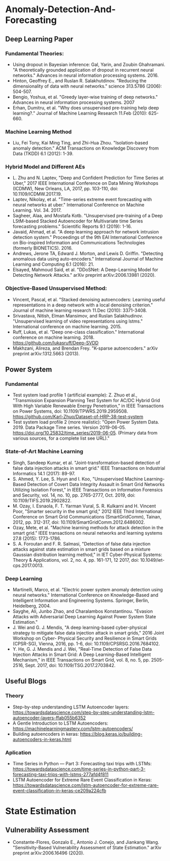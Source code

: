 # Anomaly-Detection-And-Forecasting
## Deep Learning Paper

### Fundamental Theories:
* Using dropout in Bayesian inference: Gal, Yarin, and Zoubin Ghahramani. "A theoretically grounded application of dropout in recurrent neural networks." Advances in neural information processing systems. 2016.
* Hinton, Geoffrey E., and Ruslan R. Salakhutdinov. "Reducing the dimensionality of data with neural networks." science 313.5786 (2006): 504-507.
* Bengio, Yoshua, et al. "Greedy layer-wise training of deep networks." Advances in neural information processing systems. 2007
* Erhan, Dumitru, et al. "Why does unsupervised pre-training help deep learning?." Journal of Machine Learning Research 11.Feb (2010): 625-660.

### Machine Learning Method
* Liu, Fei Tony, Kai Ming Ting, and Zhi-Hua Zhou. "Isolation-based anomaly detection." ACM Transactions on Knowledge Discovery from Data (TKDD) 6.1 (2012): 1-39.
### Hybrid Model and Different AEs
* L. Zhu and N. Laptev, "Deep and Confident Prediction for Time Series at Uber," 2017 IEEE International Conference on Data Mining Workshops (ICDMW), New Orleans, LA, 2017, pp. 103-110, doi: 10.1109/ICDMW.2017.19.
* Laptev, Nikolay, et al. "Time-series extreme event forecasting with neural networks at uber." International Conference on Machine Learning. Vol. 34. 2017.
* Sagheer, Alaa, and Mostafa Kotb. "Unsupervised pre-training of a Deep LStM-based Stacked Autoencoder for Multivariate time Series forecasting problems." Scientific Reports 9.1 (2019): 1-16.
* Javaid, Ahmad, et al. "A deep learning approach for network intrusion detection system." Proceedings of the 9th EAI International Conference on Bio-inspired Information and Communications Technologies (formerly BIONETICS). 2016.
* Andrews, Jerone TA, Edward J. Morton, and Lewis D. Griffin. "Detecting anomalous data using auto-encoders." International Journal of Machine Learning and Computing 6.1 (2016): 21.
* Elsayed, Mahmoud Said, et al. "DDoSNet: A Deep-Learning Model for Detecting Network Attacks." arXiv preprint arXiv:2006.13981 (2020).
### Objective-Based Unsupervised Method:
* Vincent, Pascal, et al. "Stacked denoising autoencoders: Learning useful representations in a deep network with a local denoising criterion." Journal of machine learning research 11.Dec (2010): 3371-3408.
* Srivastava, Nitish, Elman Mansimov, and Ruslan Salakhudinov. "Unsupervised learning of video representations using lstms." International conference on machine learning. 2015.
* Ruff, Lukas, et al. "Deep one-class classification." International conference on machine learning. 2018. https://github.com/lukasruff/Deep-SVDD
* Makhzani, Alireza, and Brendan Frey. "K-sparse autoencoders." arXiv preprint arXiv:1312.5663 (2013).
## Power System 

### Fundamental
* Test system load profile 1 (artificial example): Z. Zhuo et al., "Transmission Expansion Planning Test System for AC/DC Hybrid Grid With High Variable Renewable Energy Penetration," in IEEE Transactions on Power Systems, doi: 10.1109/TPWRS.2019.2959508. https://github.com/Karl-Zhuo/Dataset-of-HRP-38-test-system
* Test system load profile 2 (more realistic): "Open Power System Data. 2019. Data Package Time series. Version 2019-06-05. https://doi.org/10.25832/time_series/2019-06-05. (Primary data from various sources, for a complete list see URL)."
### State-of-Art Machine Learning 
* Singh, Sandeep Kumar, et al. "Joint-transformation-based detection of false data injection attacks in smart grid." IEEE Transactions on Industrial Informatics 14.1 (2017): 89-97.
* S. Ahmed, Y. Lee, S. Hyun and I. Koo, "Unsupervised Machine Learning-Based Detection of Covert Data Integrity Assault in Smart Grid Networks Utilizing Isolation Forest," in IEEE Transactions on Information Forensics and Security, vol. 14, no. 10, pp. 2765-2777, Oct. 2019, doi: 10.1109/TIFS.2019.2902822.
* M. Ozay, I. Esnaola, F. T. Yarman Vural, S. R. Kulkarni and H. Vincent Poor, "Smarter security in the smart grid," 2012 IEEE Third International Conference on Smart Grid Communications (SmartGridComm), Tainan, 2012, pp. 312-317, doi: 10.1109/SmartGridComm.2012.6486002.
* Ozay, Mete, et al. "Machine learning methods for attack detection in the smart grid." IEEE transactions on neural networks and learning systems 27.8 (2015): 1773-1786.
* S. A. Foroutan and F. R. Salmasi, "Detection of false data injection attacks against state estimation in smart grids based on a mixture Gaussian distribution learning method," in IET Cyber-Physical Systems: Theory & Applications, vol. 2, no. 4, pp. 161-171, 12 2017, doi: 10.1049/iet-cps.2017.0013.
### Deep Learning
* Martinelli, Marco, et al. "Electric power system anomaly detection using neural networks." International Conference on Knowledge-Based and Intelligent Information and Engineering Systems. Springer, Berlin, Heidelberg, 2004.
* Sayghe, Ali, Junbo Zhao, and Charalambos Konstantinou. "Evasion Attacks with Adversarial Deep Learning Against Power System State Estimation."
* J. Wei and G. J. Mendis, "A deep learning-based cyber-physical strategy to mitigate false data injection attack in smart grids," 2016 Joint Workshop on Cyber- Physical Security and Resilience in Smart Grids (CPSR-SG), Vienna, 2016, pp. 1-6, doi: 10.1109/CPSRSG.2016.7684102.
* Y. He, G. J. Mendis and J. Wei, "Real-Time Detection of False Data Injection Attacks in Smart Grid: A Deep Learning-Based Intelligent Mechanism," in IEEE Transactions on Smart Grid, vol. 8, no. 5, pp. 2505-2516, Sept. 2017, doi: 10.1109/TSG.2017.2703842.
## Useful Blogs
### Theory
* Step-by-step understanding LSTM Autoencoder layers: https://towardsdatascience.com/step-by-step-understanding-lstm-autoencoder-layers-ffab055b6352
* A Gentle Introduction to LSTM Autoencoders: https://machinelearningmastery.com/lstm-autoencoders/
* Building autoencoders in keras: https://blog.keras.io/building-autoencoders-in-keras.html
### Aplication
* Time Series in Python — Part 3: Forecasting taxi trips with LSTMs: https://towardsdatascience.com/time-series-in-python-part-3-forecasting-taxi-trips-with-lstms-277afd4f811
* LSTM Autoencoder for Extreme Rare Event Classification in Keras: https://towardsdatascience.com/lstm-autoencoder-for-extreme-rare-event-classification-in-keras-ce209a224cfb

# State Estimation
## Vulnerability Assessment
* Constante-Flores, Gonzalo E., Antonio J. Conejo, and Jiankang Wang. "Sensitivity-Based Vulnerability Assessment of State Estimation." arXiv preprint arXiv:2006.16496 (2020).

